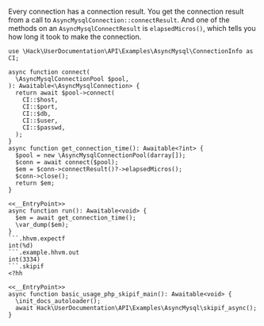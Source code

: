 Every connection has a connection result. You get the connection result from a call to `AsyncMysqlConnection::connectResult`. And one of the methods on an `AsyncMysqlConnectResult` is `elapsedMicros()`, which tells you how long it took to make the connection.

```basic-usage.php
use \Hack\UserDocumentation\API\Examples\AsyncMysql\ConnectionInfo as CI;

async function connect(
  \AsyncMysqlConnectionPool $pool,
): Awaitable<\AsyncMysqlConnection> {
  return await $pool->connect(
    CI::$host,
    CI::$port,
    CI::$db,
    CI::$user,
    CI::$passwd,
  );
}
async function get_connection_time(): Awaitable<?int> {
  $pool = new \AsyncMysqlConnectionPool(darray[]);
  $conn = await connect($pool);
  $em = $conn->connectResult()?->elapsedMicros();
  $conn->close();
  return $em;
}

<<__EntryPoint>>
async function run(): Awaitable<void> {
  $em = await get_connection_time();
  \var_dump($em);
}
```.hhvm.expectf
int(%d)
```.example.hhvm.out
int(3334)
```.skipif
<?hh

<<__EntryPoint>>
async function basic_usage_php_skipif_main(): Awaitable<void> {
  \init_docs_autoloader();
  await Hack\UserDocumentation\API\Examples\AsyncMysql\skipif_async();
}
```
